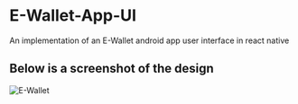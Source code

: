 # E-Wallet-App-UI
An implementation of an E-Wallet android app user interface in react native

## Below is a screenshot of the design


![E-Wallet](https://user-images.githubusercontent.com/50916200/228488281-9c071ecb-6481-4c18-b7d4-b2cd7d8de3c4.jpg)

